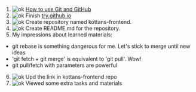 1. ![ok](https://hsto.org/getpro/geektimes/post_images/3c8/389/355/3c8389355d934f4f78cc859b4699d3de.png) [How to use Git and GitHub](https://www.udacity.com/course/how-to-use-git-and-github--ud775)
2. ![ok](https://hsto.org/getpro/geektimes/post_images/3c8/389/355/3c8389355d934f4f78cc859b4699d3de.png) Finish [try.github.io](http://try.github.io)
3. ![ok](https://hsto.org/getpro/geektimes/post_images/3c8/389/355/3c8389355d934f4f78cc859b4699d3de.png) Create repository named kottans-frontend.
4. ![ok](https://hsto.org/getpro/geektimes/post_images/3c8/389/355/3c8389355d934f4f78cc859b4699d3de.png) Create README.md for the repository.
5. My impressions about learned materials:
* git rebase is something dangerous for me. Let's stick to merge until new ideas
* 'git fetch + git merge' is equivalent to 'git pull'. Wow!
* git pull/fetch with parameters are powerful
6. ![ok](https://hsto.org/getpro/geektimes/post_images/3c8/389/355/3c8389355d934f4f78cc859b4699d3de.png) Upd the link in kottans-frontend repo
7. ![ok](https://hsto.org/getpro/geektimes/post_images/3c8/389/355/3c8389355d934f4f78cc859b4699d3de.png) Viewed some extra tasks and materials
